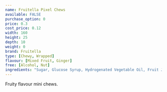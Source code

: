 ```yaml
---
name: Fruitella Pixel Chews
available: FALSE
purchase_option: 0
price: 0.3
cost_price: 0.12
width: 160
height: 25
depth: 10
weight: 0
brand: Fruitella
type: [Chewy, Wrapped]
flavour: [Mixed Fruit, Ginger]
free: [Alcohol, Nut]
ingredients: "Sugar, Glucose Syrup, Hydrogenated Vegetable Oil, Fruit Juices From Concentrate (Strawberry, Raspberry, Orange, Lemon) (3%), Acid (Citric Acid), Humectant (Glycerol), Gelling Agents (Gum Arabic, Gellan Gum), Starch, Natural Flavourings, Glazing Agents (Carnauba Wax, Shellac, Beeswax), Emulsifier (Sucrose Esters of Fatty Acids), Colours (Paprika Extract, Curcumin, Carmine, Beetroot Red)"
---
```

Fruity flavour mini chews.